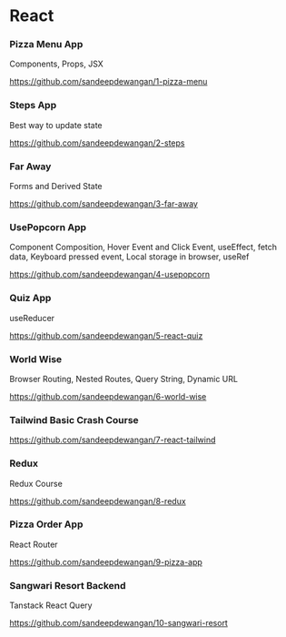 # React
### Pizza Menu App
Components, Props, JSX

https://github.com/sandeepdewangan/1-pizza-menu

### Steps App
Best way to update state

https://github.com/sandeepdewangan/2-steps

### Far Away
Forms and Derived State

https://github.com/sandeepdewangan/3-far-away

### UsePopcorn App
Component Composition, Hover Event and Click Event, useEffect, fetch data, Keyboard pressed event, Local storage in browser, useRef

https://github.com/sandeepdewangan/4-usepopcorn

### Quiz App
useReducer

https://github.com/sandeepdewangan/5-react-quiz

### World Wise
Browser Routing, Nested Routes, Query String, Dynamic URL

https://github.com/sandeepdewangan/6-world-wise

### Tailwind Basic Crash Course 

https://github.com/sandeepdewangan/7-react-tailwind


### Redux
Redux Course

https://github.com/sandeepdewangan/8-redux

### Pizza Order App
React Router 

https://github.com/sandeepdewangan/9-pizza-app

### Sangwari Resort Backend
Tanstack React Query

https://github.com/sandeepdewangan/10-sangwari-resort


